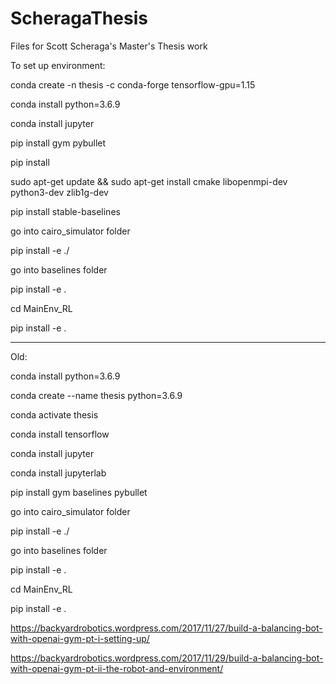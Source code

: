 # ScheragaThesis

Files for Scott Scheraga's Master's Thesis work

To set up environment: 

conda create -n thesis -c conda-forge tensorflow-gpu=1.15


conda install python=3.6.9

conda install jupyter

pip install gym  pybullet

pip install 

sudo apt-get update && sudo apt-get install cmake libopenmpi-dev python3-dev zlib1g-dev

pip install stable-baselines

go into cairo_simulator folder

pip install -e ./


go into baselines folder

pip install -e .

cd MainEnv_RL

pip install -e .


------------------------------------------
Old:

conda install python=3.6.9

conda create --name thesis python=3.6.9

conda activate thesis

conda install tensorflow

conda install jupyter

conda install jupyterlab

pip install gym baselines pybullet


go into cairo_simulator folder

pip install -e ./


go into baselines folder

pip install -e .

cd MainEnv_RL

pip install -e .


https://backyardrobotics.wordpress.com/2017/11/27/build-a-balancing-bot-with-openai-gym-pt-i-setting-up/

https://backyardrobotics.wordpress.com/2017/11/29/build-a-balancing-bot-with-openai-gym-pt-ii-the-robot-and-environment/

